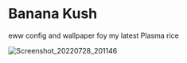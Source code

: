 # Banana Kush
eww config and wallpaper foy my latest Plasma rice

![Screenshot_20220728_201146](https://user-images.githubusercontent.com/110260369/181837720-bedd60a2-cc35-4c0a-936d-a55b54f767fb.png)
